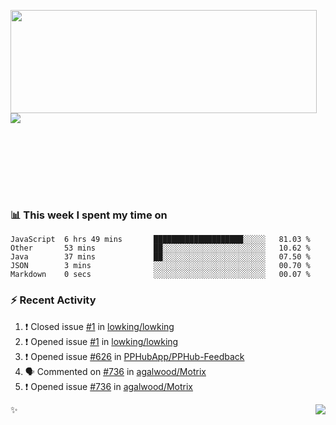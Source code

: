 <p>
  <img align="left" width="490" height="165" src="https://github-readme-stats.vercel.app/api?username=lowking&show_icons=true&hide_border=true&line_height=20&title_color=000000&icon_color=555&show_owner=true&text_color=777"/>
  <p></br></br>
    <a href="https://t.me/Violettoy_bot"><img src="https://img.shields.io/badge/Telegram-%2352A4DB.svg?&style=social&logo=telegram&logoColor=white" /></a>
  </p>
  </br>
  </br>
  </br>
  </br>
</p>
</br>

### 📊 **This week I spent my time on**
<!--START_SECTION:waka-->
```text
JavaScript  6 hrs 49 mins       ████████████████████░░░░░   81.03 % 
Other       53 mins             ██░░░░░░░░░░░░░░░░░░░░░░░   10.62 % 
Java        37 mins             ██░░░░░░░░░░░░░░░░░░░░░░░   07.50 % 
JSON        3 mins              ░░░░░░░░░░░░░░░░░░░░░░░░░   00.70 % 
Markdown    0 secs              ░░░░░░░░░░░░░░░░░░░░░░░░░   00.07 %
```
<!--END_SECTION:waka-->

### :zap: Recent Activity

<!--START_SECTION:activity-->
1. ❗️ Closed issue [#1](https://github.com//lowking/lowking/issues/1) in [lowking/lowking](https://github.com//lowking/lowking)
2. ❗️ Opened issue [#1](https://github.com//lowking/lowking/issues/1) in [lowking/lowking](https://github.com//lowking/lowking)
3. ❗️ Opened issue [#626](https://github.com//PPHubApp/PPHub-Feedback/issues/626) in [PPHubApp/PPHub-Feedback](https://github.com//PPHubApp/PPHub-Feedback)
4. 🗣 Commented on [#736](https://github.com//agalwood/Motrix/issues/736) in [agalwood/Motrix](https://github.com//agalwood/Motrix)
5. ❗️ Opened issue [#736](https://github.com//agalwood/Motrix/issues/736) in [agalwood/Motrix](https://github.com//agalwood/Motrix)
<!--END_SECTION:activity-->

✨<img align="right" src="http://profile-counter.glitch.me/lowking/count.svg"/>
